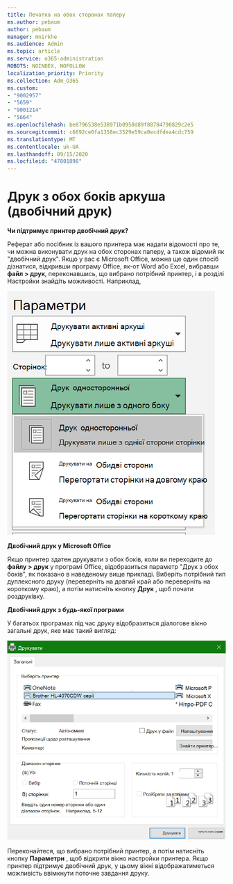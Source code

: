 ```yaml
---
title: Печатка на обох сторонах паперу
ms.author: pebaum
author: pebaum
manager: mnirkhe
ms.audience: Admin
ms.topic: article
ms.service: o365-administration
ROBOTS: NOINDEX, NOFOLLOW
localization_priority: Priority
ms.collection: Adm_O365
ms.custom:
- "9002957"
- "5659"
- "9001214"
- "5664"
ms.openlocfilehash: be8796538e538971b0950d89f88784790829c2e5
ms.sourcegitcommit: c6692ce0fa1358ec3529e59ca0ecdfdea4cdc759
ms.translationtype: MT
ms.contentlocale: uk-UA
ms.lasthandoff: 09/15/2020
ms.locfileid: "47801898"
---
```

# <a name="printing-on-both-sides-of-paper-duplex-printing"></a>Друк з обох боків аркуша (двобічний друк)

**Чи підтримує принтер двобічний друк?**

Реферат або посібник із вашого принтера має надати відомості про те, чи можна виконувати друк на обох сторонах паперу, а також відомий як "двобічний друк". Якщо у вас є Microsoft Office, можна ще один спосіб дізнатися, відкривши програму Office, як-от Word або Excel, вибравши **файл > друк**, переконавшись, що вибрано потрібний принтер, і в розділі Настройки знайдіть можливості. Наприклад, 

![Параметри принтера](media/print-settings.png)

**Двобічний друк у Microsoft Office**

Якщо принтер здатен друкувати з обох боків, коли ви переходите до **файлу > друк** у програмі Office, відобразиться параметр "Друк з обох боків", як показано в наведеному вище прикладі.  Виберіть потрібний тип дуплексного друку (переверніть на довгий край або переверніть на короткому краю), а потім натисніть кнопку **Друк** , щоб почати роздруківку.

**Двобічний друк з будь-якої програми**

У багатьох програмах під час друку відобразиться діалогове вікно загальні друк, яке має такий вигляд: 

![Діалогове вікно «Друк»](media/print-dialog.png)

Переконайтеся, що вибрано потрібний принтер, а потім натисніть кнопку **Параметри** , щоб відкрити вікно настройки принтера. Якщо принтер підтримує двобічний друк, у цьому вікні відображатиметься можливість ввімкнути поточне завдання друку.
